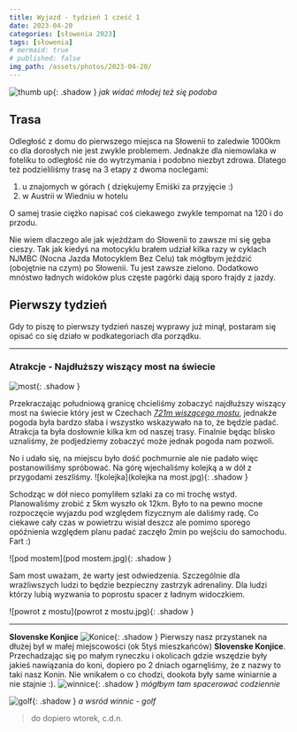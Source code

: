 ```yaml
---
title: Wyjazd - tydzień 1 cześć 1
date: 2023-04-20
categories: [słowenia 2023]
tags: [słowenia]
# mermaid: true
# published: false
img_path: /assets/photos/2023-04-20/
---
```


![thumb up](thumb_z_trasy.jpg){: .shadow }
_jak widać młodej też się podoba_
## Trasa
Odległość z domu do pierwszego miejsca na Słowenii to zaledwie 1000km co dla dorosłych nie jest zwykle problemem. Jednakże dla niemowlaka w foteliku to odległość nie do wytrzymania i podobno niezbyt zdrowa. Dlatego też podzieliliśmy trasę na 3 etapy z dwoma noclegami:
1. u znajomych w górach ( dziękujemy Emiśki za przyjęcie :) 
2. w Austrii w Wiedniu w hotelu

O samej trasie ciężko napisać coś ciekawego zwykle tempomat na 120 i do przodu. 

Nie wiem dlaczego ale jak wjeżdżam do Słowenii to zawsze mi się gęba cieszy. Tak jak kiedyś na motocyklu brałem udział kilka razy w cyklach NJMBC (Nocna Jazda Motocyklem Bez Celu) tak mógłbym jeździć (obojętnie na czym) po Słowenii. Tu jest zawsze zielono. Dodatkowo mnóstwo ładnych widoków plus częste pagórki dają sporo frajdy z jazdy.



## Pierwszy tydzień

Gdy to piszę to pierwszy tydzień naszej wyprawy już minął, postaram się opisać co się działo w podkategoriach dla porządku.

***



### **Atrakcje - Najdłuższy wiszący most na świecie**

![most](most.jpg){: .shadow }

Przekraczając południową granicę chcieliśmy zobaczyć najdłuższy wiszący most na świecie który jest w Czechach [*721m wiszącego mostu*](https://www.dolnimorava.cz/en/sky-bridge-721), jednakże pogoda była bardzo słaba i wszystko wskazywało na to, że będzie padać. Atrakcja ta była dosłownie kilka km od naszej trasy. Finalnie będąc blisko uznaliśmy, że podjedziemy zobaczyć może jednak pogoda nam pozwoli. 

No i udało się, na miejscu było dość pochmurnie ale nie padało więc postanowiliśmy spróbować.
Na górę wjechaliśmy kolejką a w dół z przygodami zeszliśmy.
![kolejka](kolejka na most.jpg){: .shadow }

Schodząc w dół nieco pomyliłem szlaki za co mi trochę wstyd. Planowaliśmy zrobić z 5km wyszło ok 12km. Było to na pewno mocne rozpoczęcie wyjazdu pod względem fizycznym ale daliśmy radę. Co ciekawe cały czas w powietrzu wisiał deszcz ale pomimo sporego opóźnienia względem planu padać zaczęło 2min po wejściu do samochodu. Fart :)

![pod mostem](pod mostem.jpg){: .shadow }

Sam most uważam, że warty jest odwiedzenia. Szczególnie dla wrażliwszych ludzi to będzie bezpieczny zastrzyk adrenaliny. Dla ludzi którzy lubią wyzwania to poprostu spacer z ładnym widoczkiem.

![powrot z mostu](powrot z mostu.jpg){: .shadow }

***

**Slovenske Konjice**
![Konice](konice_1.jpg){: .shadow }
Pierwszy nasz przystanek na dłużej był w małej miejscowości (ok 5tyś mieszkańców) **Slovenske Konjice**.
Przechadzając się po małym ryneczku i okolicach gdzie wszędzie były jakieś nawiązania do koni, dopiero po 2 dniach ogarnęliśmy, że z nazwy to taki nasz Konin. Nie wnikałem o co chodzi, dookoła były same winiarnie a nie stajnie :).
![winnice](winnice.jpg){: .shadow }
_mógłbym tam spacerować codziennie_

![golf](golf.jpg){: .shadow }
_a wsród winnic - golf_

> do dopiero wtorek, c.d.n.
